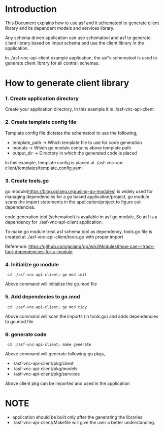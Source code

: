 # Introduction

This Document explains how to use asf and it schematool to generate
client library and its dependent models and services library.

Any schema driven application can use schematool and asf to generate
client library based on imput schema and use the client library in
the application.

In ./asf-vnc-api-client example application, the asf's schematool
is used to generate client library for all contrail schemas.

# How to generate client library

### 1. Create application directory

Create your application directory, In this example it is ./asf-vnc-api-client

### 2. Create template config file

Template config file dictates the schematool to use the following,

- template_path -> Which template file to use for code generation
- module -> Which go module contains above template path
- output_dir -> Directory in which the generated code is placed

In this example, template config is placed at ./asf-vnc-api-client/templates/template_config.yaml

### 3. Create tools.go

go module(https://blog.golang.org/using-go-modules) is widely used for managing
dependencies for a go based application/project, go module scans the import statements
in the application/project to figure out dependencies.

code generation tool (schematool) is available in asf go module, So asf is a
dependency for ./asf-vnc-api-client application.

To make go module treat asf schema tool as dependency, tools.go file is
created at ./asf-vnc-api-client/tools.go with proper import

Reference: https://github.com/golang/go/wiki/Modules#how-can-i-track-tool-dependencies-for-a-module

### 4. Initialize go module

```shell
 cd ./asf-vnc-api-client; go mod init
```

Above command will initialize the go.mod file

### 5. Add dependecies to go.mod 

```shell
 cd ./asf-vnc-api-client; go mod tidy
```

Above command will scan the imports (in tools.go) and adds dependencies to go.mod file

### 6. generate code
```shell
 cd ./asf-vnc-api-client; make generate
```

Above command will generate following go pkgs,

- ./asf-vnc-api-client/pkg/client
- ./asf-vnc-api-client/pkg/models
- ./asf-vnc-api-client/pkg/services

Above client pkg can be imported and used in the application

# NOTE

- application should be built only after the generating the libraries
- ./asf-vnc-api-client/Makefile will give the user a better understanding.
